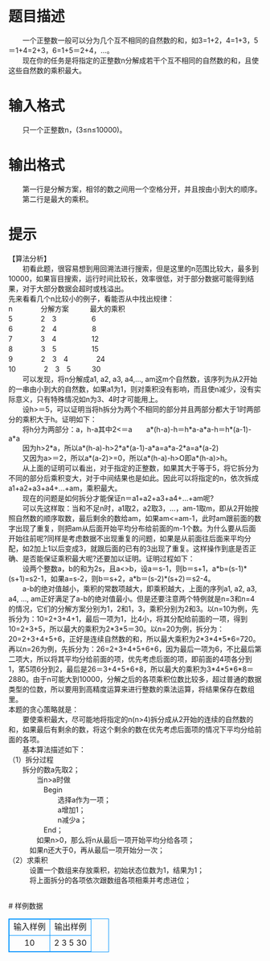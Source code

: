 # 

 
 # 题目描述 
<p>
　　一个正整数一般可以分为几个互不相同的自然数的和，如3=1+2，4=1+3，5＝1+4=2+3，6=1+5＝2+4，…。<br>　　现在你的任务是将指定的正整数n分解成若干个互不相同的自然数的和，且使这些自然数的乘积最大。<br></p> 

 
 # 输入格式 
<p>
　　只一个正整数n，(3≤n≤10000)。</p> 

 
 # 输出格式 
<p>
　　第一行是分解方案，相邻的数之间用一个空格分开，并且按由小到大的顺序。<br>　　第二行是最大的乘积。<br></p> 

 
 # 提示 
<p>
【算法分析】<br>　　初看此题，很容易想到用回溯法进行搜索，但是这里的n范围比较大，最多到10000，如果盲目搜索，运行时间比较长，效率很低，对于部分数据可能得到结果，对于大部分数据会超时或栈溢出。<br>先来看看几个n比较小的例子，看能否从中找出规律：<br>n　　　　分解方案　　　最大的乘积<br>5　　　　2　3　　　　　6<br>6　　　　2　4　　　　　8<br>7　　　　3　4　　　　　12<br>8　　　　3　5　　　　　15<br>9　　　　2　3　4　　　　24<br>10　　　　2　3　5　　　30<br>　　可以发现，将n分解成a1, a2, a3, a4,…, am这m个自然数，该序列为从2开始的一串由小到大的自然数，如果a1为1，则对乘积没有影响，而且使n减少，没有实际意义，只有特殊情况如n为3、4时才可能用上。<br>　　设h>＝5，可以证明当将h拆分为两个不相同的部分并且两部分都大于1时两部分的乘积大于h。证明如下：<br>　　将h分为两部分：a，h-a其中2<＝a<h/2，两部分的乘积为a*(h-a)。<br>　　a*(h-a)-h＝h*a-a*a-h＝h*(a-1)-a*a<br>　　因为h>2*a，所以a*(h-a)-h>2*a*(a-1)-a*a=a*a-2*a=a*(a-2)<br>　　又因为a>＝2，所以a*(a-2)>=0，所以a*(h-a)-h>O即a*(h-a)>h。<br>　　从上面的证明可以看出，对于指定的正整数，如果其大于等于5，将它拆分为不同的部分后乘积变大，对于中间结果也是如此。因此可以将指定的n，依次拆成a1+a2+a3+a4+…+am，乘积最大。<br>　　现在的问题是如何拆分才能保证n＝a1+a2+a3+a4+…+am呢?<br>　　可以先这样取：当和不足n时，a1取2，a2取3，…，am-1取m，即从2开始按照自然数的顺序取数，最后剩余的数给am，如果am<=am-1，此时am跟前面的数字出现了重复，则把am从后面开始平均分布给前面的m-1个数。为什么要从后面开始往前呢?同样是考虑数据不出现重复的问题，如果是从前面往后面来平均分配，如2加上1以后变成3，就跟后面的已有的3出现了重复。这样操作到底是否正确、是否能保证乘积最大呢?还要加以证明。证明过程如下：<br>　　设两个整数a，b的和为2s，且a<>b，设a＝s-1，则b＝s+1，a*b=(s-1)*(s+1)=s2-1，如果a=s-2，则b＝s+2，a*b＝(s-2)*(s+2)＝s2-4。<br>　　a-b的绝对值越小，乘积的常数项越大，即乘积越大，上面的序列a1, a2, a3, a4, …, am正好满足了a-b的绝对值最小。但是还要注意两个特例就是n=3和n=4的情况，它们的分解方案分别为1，2和1，3，乘积分别为2和3。以n=10为例，先拆分为：10=2+3+4+1，最后一项为1，比4小，将其分配给前面的一项，得到10=2+3+5，所以最大的乘积为2*3*5＝30。以n=20为例，拆分为：20=2+3+4+5+6，正好是连续自然数的和，所以最大乘积为2*3*4*5*6=720。再以n=26为例，先拆分为：26=2+3+4+5+6+6，因为最后一项为6，不比最后第二项大，所以将其平均分给前面的项，优先考虑后面的项，即前面的4项各分到1，笫5项6分到2，最后是26＝3+4+5+6+8，所以最大的乘积为3*4*5*6*8＝2880。由于n可能大到10000，分解之后的各项乘积位数比较多，超过普通的数据类型的位数，所以要用到高精度运算来进行整数的乘法运算，将结果保存在数组里。<br>本题的贪心策略就是：<br>　　要使乘积最大，尽可能地将指定的n(n>4)拆分成从2开始的连续的自然数的和，如果最后有剩余的数，将这个剩余的数在优先考虑后面项的情况下平均分给前面的各项。<br>　　基本算法描述如下：<br>（1）拆分过程<br>　　拆分的数a先取2；<br>　　　　当n>a时做<br>　　　　　Begin<br>　　　　　　　选择a作为一项；<br>　　　　　　　a增加1；<br>　　　　　　　n减少a；<br>　　　　　End；<br>　　　　如果n>0，那么将n从最后一项开始平均分给各项；<br>　　　如果n还大于0，再从最后一项开始分一次；<br>（2）求乘积<br>　　　设置一个数组来存放乘积，初始状态位数为1，结果为1；<br>　　　将上面拆分的各项依次跟数组各项相乘并考虑进位；<br><br></p> 
# 样例数据
<style>
        table,table tr th, table tr td { border:1px solid #0094ff; }
        table { width: 200px; min-height: 25px; line-height: 25px; text-align: center; border-collapse: collapse;}   
    </style>
<table>
	<tr>
		<td>输入样例</td>
		<td>输出样例</td>
	</tr>
<tr><td>10</td><td>2 3 5
30</td></tr></table>

